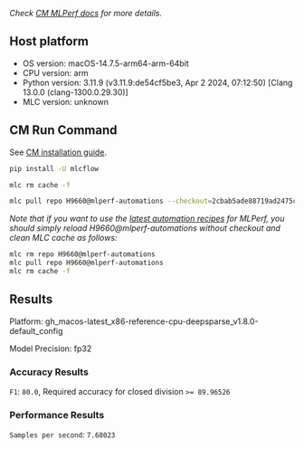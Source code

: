 *Check [CM MLPerf docs](https://docs.mlcommons.org/inference) for more details.*

## Host platform

* OS version: macOS-14.7.5-arm64-arm-64bit
* CPU version: arm
* Python version: 3.11.9 (v3.11.9:de54cf5be3, Apr  2 2024, 07:12:50) [Clang 13.0.0 (clang-1300.0.29.30)]
* MLC version: unknown

## CM Run Command

See [CM installation guide](https://docs.mlcommons.org/inference/install/).

```bash
pip install -U mlcflow

mlc rm cache -f

mlc pull repo H9660@mlperf-automations --checkout=2cbab5ade88719ad2475c07fd58d8080c3006013


```
*Note that if you want to use the [latest automation recipes](https://docs.mlcommons.org/inference) for MLPerf,
 you should simply reload H9660@mlperf-automations without checkout and clean MLC cache as follows:*

```bash
mlc rm repo H9660@mlperf-automations
mlc pull repo H9660@mlperf-automations
mlc rm cache -f

```

## Results

Platform: gh_macos-latest_x86-reference-cpu-deepsparse_v1.8.0-default_config

Model Precision: fp32

### Accuracy Results 
`F1`: `80.0`, Required accuracy for closed division `>= 89.96526`

### Performance Results 
`Samples per second`: `7.68023`
